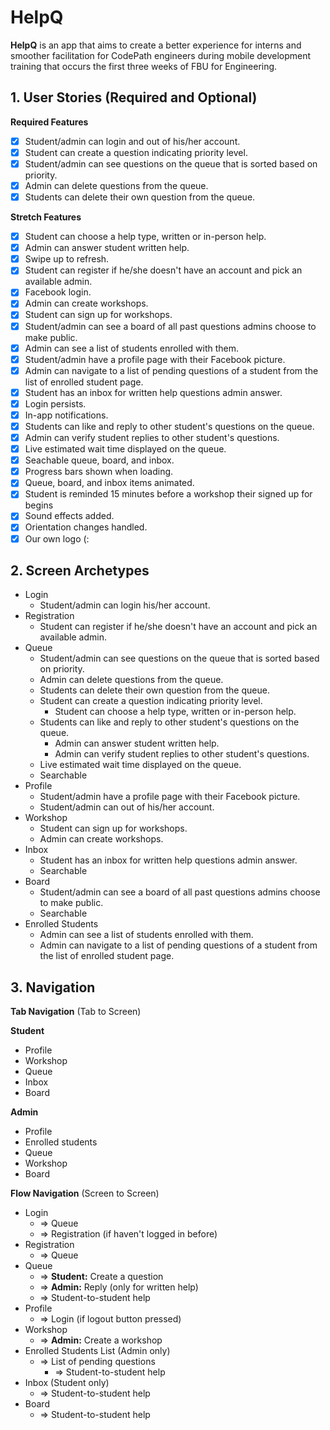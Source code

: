 
# HelpQ

**HelpQ** is an app that aims to create a better experience for interns and smoother facilitation for CodePath engineers during mobile development training that occurs the first three weeks of FBU for Engineering.

## 1. User Stories (Required and Optional)

**Required Features**
 
- [x] Student/admin can login and out of his/her account. 
- [x] Student can create a question indicating priority level. 
- [x] Student/admin can see questions on the queue that is sorted based on priority.
- [x] Admin can delete questions from the queue.
- [x] Students can delete their own question from the queue.   

**Stretch Features**

- [x] Student can choose a help type, written or in-person help. 
- [x] Admin can answer student written help.
- [x] Swipe up to refresh. 
- [x] Student can register if he/she doesn't have an account and pick an available admin. 
- [x] Facebook login. 
- [x] Admin can create workshops.
- [x] Student can sign up for workshops.    
- [x] Student/admin can see a board of all past questions admins choose to make public.
- [x] Admin can see a list of students enrolled with them.
- [x] Student/admin have a profile page with their Facebook picture.
- [x] Admin can navigate to a list of pending questions of a student from the list of enrolled student page.
- [x] Student has an inbox for written help questions admin answer.
- [x] Login persists.
- [x] In-app notifications.
- [x] Students can like and reply to other student's questions on the queue.
- [x] Admin can verify student replies to other student's questions.
- [x] Live estimated wait time displayed on the queue.
- [x] Seachable queue, board, and inbox.    
- [x] Progress bars shown when loading. 
- [x] Queue, board, and inbox items animated.
- [x] Student is reminded 15 minutes before a workshop their signed up for begins
- [x] Sound effects added.   
- [x] Orientation changes handled.
- [x] Our own logo (: 

## 2. Screen Archetypes

 * Login
   * Student/admin can login his/her account.
 * Registration
   * Student can register if he/she doesn't have an account and pick an available admin. 
 * Queue
    * Student/admin can see questions on the queue that is sorted based on priority.
    * Admin can delete questions from the queue.
    * Students can delete their own question from the queue.
    * Student can create a question indicating priority level.
      * Student can choose a help type, written or in-person help. 
    * Students can like and reply to other student's questions on the queue.
      * Admin can answer student written help.
      * Admin can verify student replies to other student's questions.
    * Live estimated wait time displayed on the queue.
    * Searchable
 * Profile
    * Student/admin have a profile page with their Facebook picture.
    * Student/admin can out of his/her account. 
 * Workshop
    * Student can sign up for workshops. 
    * Admin can create workshops.
 * Inbox
    * Student has an inbox for written help questions admin answer.
    * Searchable
 * Board
    * Student/admin can see a board of all past questions admins choose to make public.
    * Searchable
 * Enrolled Students
    * Admin can see a list of students enrolled with them.
    * Admin can navigate to a list of pending questions of a student from the list of enrolled student page.

## 3. Navigation

**Tab Navigation** (Tab to Screen)

 **Student**
 * Profile
 * Workshop
 * Queue
 * Inbox
 * Board

**Admin**
 * Profile
 * Enrolled students 
 * Queue
 * Workshop
 * Board

**Flow Navigation** (Screen to Screen)

 * Login
   * => Queue
   * => Registration (if haven't logged in before)
 * Registration
   * => Queue
* Queue
   * => **Student:** Create a question
   * => **Admin:** Reply (only for written help)
   * => Student-to-student help
* Profile
   * => Login (if logout button pressed)
* Workshop
   * => **Admin:** Create a workshop
* Enrolled Students List (Admin only)
   * => List of pending questions
      * => Student-to-student help
* Inbox (Student only)
   * => Student-to-student help
* Board
   * => Student-to-student help
